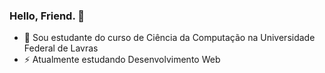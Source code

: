 ### Hello, Friend. 👋

- 🔭 Sou estudante do curso de Ciência da Computação na Universidade Federal de Lavras
- ⚡ Atualmente estudando Desenvolvimento Web
  
